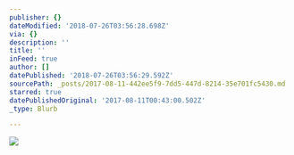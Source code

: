 ```yaml
---
publisher: {}
dateModified: '2018-07-26T03:56:28.698Z'
via: {}
description: ''
title: ''
inFeed: true
author: []
datePublished: '2018-07-26T03:56:29.592Z'
sourcePath: _posts/2017-08-11-442ee5f9-7dd5-447d-8214-35e701fc5430.md
starred: true
datePublishedOriginal: '2017-08-11T00:43:00.502Z'
_type: Blurb

---
```

![](https://the-grid-user-content.s3-us-west-2.amazonaws.com/55fe8d37-7fe3-455d-82df-5200f88d7ac7.jpg)